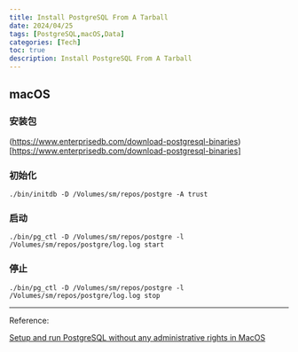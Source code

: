 ```yaml
---
title: Install PostgreSQL From A Tarball
date: 2024/04/25
tags: [PostgreSQL,macOS,Data]
categories: [Tech]
toc: true
description: Install PostgreSQL From A Tarball
---
```


## macOS

### 安装包

(https://www.enterprisedb.com/download-postgresql-binaries)[https://www.enterprisedb.com/download-postgresql-binaries]

### 初始化

```shell
./bin/initdb -D /Volumes/sm/repos/postgre -A trust
```

### 启动

```shell
./bin/pg_ctl -D /Volumes/sm/repos/postgre -l /Volumes/sm/repos/postgre/log.log start
```


### 停止

```shell
./bin/pg_ctl -D /Volumes/sm/repos/postgre -l /Volumes/sm/repos/postgre/log.log stop
```


--- 

Reference: 

[Setup and run PostgreSQL without any administrative rights in MacOS](https://medium.com/@nofanto/setup-and-run-postgresql-without-any-administrative-rights-in-macos-69ff94f61b56)  
